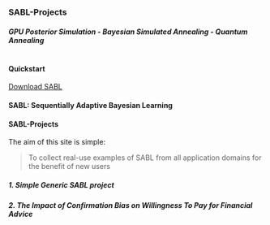 ### SABL-Projects
#### *GPU Posterior Simulation - Bayesian Simulated Annealing - Quantum Annealing*
#
#### Quickstart
[Download SABL](https://www.uts.edu.au/about/faculty-science/what-we-do/our-research-areas/sequentially-adaptive-bayesian-learning-resear-1)

#### SABL: Sequentially Adaptive Bayesian Learning

#### SABL-Projects
The aim of this site is simple:

> To collect real-use examples of SABL from all application domains
> for the benefit of new users

##### 1. Simple Generic SABL project

##### 2. The Impact of Confirmation Bias on Willingness To Pay for Financial Advice
